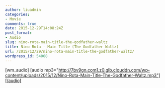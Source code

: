 ```yaml
---
author: liuadmin
categories:
- Movie
comments: true
date: 2015-12-29T14:08:24Z
post_format:
- Audio
slug: nino-rota-main-title-the-godfather-waltz
title: Nino Rota - Main Title (The Godfather Waltz)
url: /2015/12/29/nino-rota-main-title-the-godfather-waltz/
wordpress_id: 54068
---
```


[wm_audio] [audio mp3="http://7bv9gn.com1.z0.glb.clouddn.com/wp-content/uploads/2015/12/Nino-Rota-Main-Title-The-Godfather-Waltz.mp3"][/audio]
